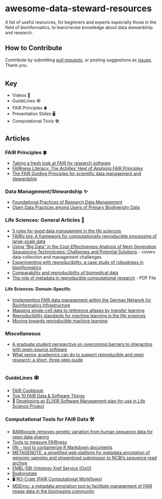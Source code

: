 # awesome-data-steward-resources
A list of useful resources, for beginners and experts especially those in the field of bioinformatics, to learn/revise knowledge about data stewardship and research.

## How to Contribute
Contribute by submitting [pull requests](https://github.com/Nazeeefa/awesome-data-steward-resources/pulls), or posting suggestions as [issues](https://github.com/Nazeeefa/awesome-data-steward-resources/issues). Thank you.

#

## Key

- Videos 🎥 
- GuideLines 🕸
- FAIR Principles 🍀
- Presentation Slides 🖥
- Computational Tools 🛠

## Articles

### FAIR Principles 🍀

- [Taking a fresh look at FAIR for research software](https://doi.org/10.1016/j.patter.2021.100222)
- [FAIRness Literacy: The Achilles’ Heel of Applying FAIR Principles](https://datascience.codata.org/articles/10.5334/dsj-2020-032/)
- [The FAIR Guiding Principles for scientific data management and stewardship](https://www.nature.com/articles/sdata201618)

### Data Management/Stewardship ✨

- [Foundational Practices of Research Data Management](https://riojournal.com/article/56508/)
- [Open Data Practices among Users of Primary Biodiversity Data](https://academic.oup.com/bioscience/advance-article/doi/10.1093/biosci/biab072/6348370)

### Life Sciences: General Articles 🧬

- [5 rules for good data management in the life sciences](https://www.natureindex.com/news-blog/five-rules-for-good-data-management-in-the-life-sciences) 
- [FAIRly big: A framework for computationally reproducible processing of large-scale data](https://www.biorxiv.org/content/10.1101/2021.10.12.464122v1)
- [Using “Big Data” in the Cost-Effectiveness Analysis of Next-Generation Sequencing Technologies: Challenges and Potential Solutions](https://www.valueinhealthjournal.com/article/S1098-3015(18)32265-4/fulltext) - covers data collection and management challenges
- [Experimenting with reproducibility: a case study of robustness in bioinformatics](https://academic.oup.com/gigascience/article/7/7/giy077/5046609)
- [Comparability and reproducibility of biomedical data ](https://academic.oup.com/bib/article/14/4/391/192999)
- [The role of metadata in reproducible computational research](https://www.cell.com/patterns/pdf/S2666-3899(21)00170-7.pdf) - PDF File

#### Life Sciences: Domain-Specific

- [Implementing FAIR data management within the German Network for Bioinformatics Infrastructure](https://academic.oup.com/bib/advance-article/doi/10.1093/bib/bbab010/6135008)
- [Mapping single-cell data to reference atlases by transfer learning](https://www.nature.com/articles/s41587-021-01001-7)
- [Reproducibility standards for machine learning in the life sciences](https://www.nature.com/articles/s41592-021-01256-7)
- [Moving towards reproducible machine learning](https://www.nature.com/articles/s43588-021-00152-6)

### Miscellaneous

- [A graduate student perspective on overcoming barriers to interacting with open-source software](https://www.facetsjournal.com/doi/10.1139/facets-2019-0020)
- [What senior academics can do to support reproducible and open research: a short, three-step guide](https://psyarxiv.com/jyfr7)

#

### GuideLines 🕸

- [FAIR Cookbook](https://fairplus.github.io/the-fair-cookbook/content/home.html)
- [Top 10 FAIR Data & Software Things](https://librarycarpentry.org/Top-10-FAIR/)
- 🎥 [Developing an ELIXIR Software Management plan for use in Life Science Project](https://elixir-europe.org/events/webinar-software-management-plans)

### Computational Tools for FAIR Data 🛠

- [BAMboozle removes genetic variation from human sequence data for open data sharing](https://www.nature.com/articles/s41467-021-26152-8)
- [Tools to measure FAIRness](https://fairassist.org/#!/)
- [liftr - tool to containerize R Markdown documents](https://liftr.me/)
- [METAGENOTE: a simplified web platform for metadata annotation of genomic samples and streamlined submission to NCBI’s sequence read archive](https://bmcbioinformatics.biomedcentral.com/articles/10.1186/s12859-020-03694-0)
- [EMBL-EBI Ontology Xref Service (OxO)](https://www.ebi.ac.uk/spot/oxo/)
- [BioAnnotate](https://github.com/ababaian/BioAnnotate)
- 🖥 [RO-Crate (FAIR Computational Workflows)](https://zenodo.org/record/4011999)
- [MDEmic: a metadata annotation tool to facilitate management of FAIR image data in the bioimaging community](https://www.nature.com/articles/s41592-021-01288-z) 
